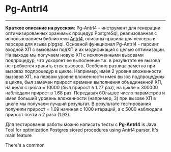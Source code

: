 # Pg-Antrl4
****
**Краткое описание на русском:** Pg-Antrl4 - инструмент для генерации оптимизированных хранимых процедур PostgreSql, реализованная с использованием библиотеки [Antrl4](https://github.com/antlr/antlr4), описаны правила для лексера и парсера для языка plpgsql. 
Основной функционал Pg-Antrl4 - парсинг входной ХП с вызовами подХП и их модификация с целью оптимизации. На выходе мы получаем новую ХП с исключенными вызовами подпроцедур, что ускоряет ее выполнение т.к. в результате ее вызова не требуется хранить стек вызовов. Особенно разница заметна при вызовах подпроцедур в цикле. Например, имея 2 уровня вложенности вызовов ХП, на первом уровне вложенности имея вызов подпроцедуры в цикле, был замечен прирост времени выполнения объединенной ХП, начиная с цикла = 10000 (был прирост в 1.27 раз), на цикле = 300000 наблюдали прирост в 1.68 раз.
Передавая бОльшее число параметров и имея больший уровень вложенности (например, 3) при вызове ХП в цикле мы получаем лучший результат. В результате тестирования получили прирост = 1.69 начиная с 1000 итераций, а с 5000 наблюдали прирост почти в 2 раза (1.92).

Для тестирования работы можно написать тесты с 
**Pg-Antrl4** is Java Tool for optimization Postgres stored procedures using Antrl4 parser. It's main feature

There's a common